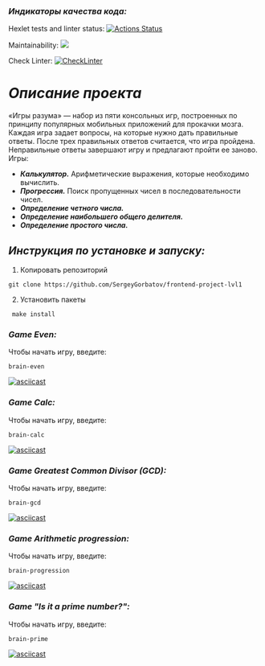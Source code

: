 ### ***Индикаторы качества кода:***
Hexlet tests and linter status:
[![Actions Status](https://github.com/SergeyGorbatov/frontend-project-lvl1/workflows/hexlet-check/badge.svg)](https://github.com/SergeyGorbatov/frontend-project-lvl1/actions)

Maintainability:
<a href="https://codeclimate.com/github/SergeyGorbatov/frontend-project-lvl1/maintainability"><img src="https://api.codeclimate.com/v1/badges/91a9ae512b41fd7fae7a/maintainability" /></a>

Check Linter:
[![CheckLinter](https://github.com/SergeyGorbatov/frontend-project-lvl1/workflows/CheckLinter/badge.svg)](https://github.com/SergeyGorbatov/frontend-project-lvl1/actions/workflows/CheckLinter.yml)

# ***Описание проекта***
«Игры разума» — набор из пяти консольных игр, построенных по принципу популярных мобильных приложений для прокачки мозга. Каждая игра задает вопросы, на которые нужно дать правильные ответы. После трех правильных ответов считается, что игра пройдена. Неправильные ответы завершают игру и предлагают пройти ее заново. Игры:

+ ***Калькулятор.*** Арифметические выражения, которые необходимо вычислить.
+ ***Прогрессия.*** Поиск пропущенных чисел в последовательности чисел.
+ ***Определение четного числа.***
+ ***Определение наибольшего общего делителя.***
+ ***Определение простого числа.***

## ***Инструкция по установке и запуску:***
1.  Копировать репозиторий
```
git clone https://github.com/SergeyGorbatov/frontend-project-lvl1
```
2.  Установить пакеты
```
 make install
```

### ***Game Even:***
Чтобы начать игру, введите:
```
brain-even
```
[![asciicast](https://asciinema.org/a/ZeThrts8PN8q0e0gHB9UINdzv.svg)](https://asciinema.org/a/ZeThrts8PN8q0e0gHB9UINdzv)

### ***Game Calc:***
Чтобы начать игру, введите:
```
brain-calc
```
[![asciicast](https://asciinema.org/a/hmoe3ALHtDtEoTBkOVxh9Z1DL.svg)](https://asciinema.org/a/hmoe3ALHtDtEoTBkOVxh9Z1DL)

### ***Game Greatest Common Divisor (GCD):***
Чтобы начать игру, введите:
```
brain-gcd
```
[![asciicast](https://asciinema.org/a/bn1ISMZN1DI8WDcLboOExKQyt.svg)](https://asciinema.org/a/bn1ISMZN1DI8WDcLboOExKQyt)

### ***Game Arithmetic progression:***
Чтобы начать игру, введите:
```
brain-progression
```
[![asciicast](https://asciinema.org/a/ORLNtuhpmbaRq9dcAeX1fwy3a.svg)](https://asciinema.org/a/ORLNtuhpmbaRq9dcAeX1fwy3a)

### ***Game "Is it a prime number?":***
Чтобы начать игру, введите:
```
brain-prime
```
[![asciicast](https://asciinema.org/a/XK0gTA8kwQ0ap93RdUYDathYN.svg)](https://asciinema.org/a/XK0gTA8kwQ0ap93RdUYDathYN)
